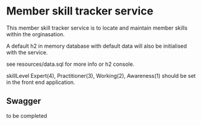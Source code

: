 # Member skill tracker service

This member skill tracker service is to locate and maintain member skills within the orginasation. 

A default h2 in memory database with default data will also be initialised with the service. 

see resources/data.sql for more info or h2 console. 

skillLevel  Expert(4), Practitioner(3), Working(2), Awareness(1) should be set in the front end application. 

## Swagger

to be completed
